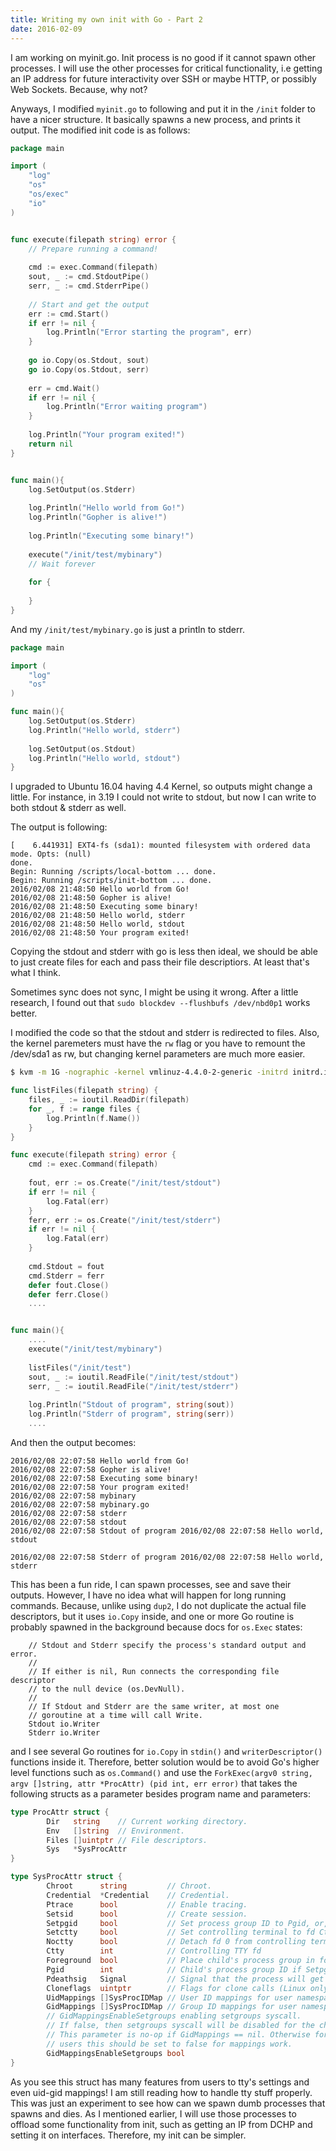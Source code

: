 ```yaml
---
title: Writing my own init with Go - Part 2
date: 2016-02-09
---
```


I am working on myinit.go. Init process is no good if it cannot spawn other processes. I will use the other processes for critical functionality, i.e getting an IP address for future interactivity over SSH or maybe HTTP, or possibly Web Sockets. Because, why not? 

Anyways, I modified `myinit.go` to following and put it in the `/init` folder to have a nicer structure. It basically spawns a new process, and prints it output. The modified init code is as follows:

```go
package main 

import (
    "log"
    "os"
    "os/exec"
	"io"
)


func execute(filepath string) error {
    // Prepare running a command!
       
    cmd := exec.Command(filepath)    
    sout, _ := cmd.StdoutPipe()
    serr, _ := cmd.StderrPipe()
                
    // Start and get the output
    err := cmd.Start()
    if err != nil {
        log.Println("Error starting the program", err)
    }
    
    go io.Copy(os.Stdout, sout)
    go io.Copy(os.Stdout, serr)    
    
    err = cmd.Wait()
    if err != nil {
        log.Println("Error waiting program")
    }
    
    log.Println("Your program exited!")
    return nil
}


func main(){
    log.SetOutput(os.Stderr)
    
    log.Println("Hello world from Go!")
    log.Println("Gopher is alive!")
    
    log.Println("Executing some binary!")
    
    execute("/init/test/mybinary")    
    // Wait forever
        
    for {
        
    }    
}
```

And my `/init/test/mybinary.go` is just a println to stderr. 

```go
package main 

import (
    "log"
    "os"
)

func main(){
    log.SetOutput(os.Stderr)
    log.Println("Hello world, stderr")
    
    log.SetOutput(os.Stdout)
    log.Println("Hello world, stdout")
}
```

I upgraded to Ubuntu 16.04 having 4.4 Kernel, so outputs might change a little. For instance, in 3.19 I could not write to stdout, but now I can write to both stdout & stderr as well. 

The output is following: 

```text
[    6.441931] EXT4-fs (sda1): mounted filesystem with ordered data mode. Opts: (null)
done.
Begin: Running /scripts/local-bottom ... done.
Begin: Running /scripts/init-bottom ... done.
2016/02/08 21:48:50 Hello world from Go!
2016/02/08 21:48:50 Gopher is alive!
2016/02/08 21:48:50 Executing some binary!
2016/02/08 21:48:50 Hello world, stderr
2016/02/08 21:48:50 Hello world, stdout
2016/02/08 21:48:50 Your program exited!

```

Copying the stdout and stderr with go is less then ideal, we should be able to just create files for each and pass their file descriptiors. At least that's what I think.

Sometimes sync does not sync, I might be using it wrong. After a little research, I found out that `sudo blockdev --flushbufs /dev/nbd0p1` works better.

I modified the code so that the stdout and stderr is redirected to files. Also, the kernel paremeters must have the `rw` flag or you have to remount the /dev/sda1 as rw, but changing kernel parameters are much more easier.

```bash
$ kvm -m 1G -nographic -kernel vmlinuz-4.4.0-2-generic -initrd initrd.img-4.4.0-2-generic -append "console=ttyS0 root=/dev/sda1 rw init=/init/myinit" -hda mydisk.img 
```

```go
func listFiles(filepath string) {
    files, _ := ioutil.ReadDir(filepath)
    for _, f := range files {
        log.Println(f.Name())
    }    
}

func execute(filepath string) error {
    cmd := exec.Command(filepath)   
    
    fout, err := os.Create("/init/test/stdout")
    if err != nil {
        log.Fatal(err)
    }
    ferr, err := os.Create("/init/test/stderr")
    if err != nil {
        log.Fatal(err)
    }
    
    cmd.Stdout = fout
    cmd.Stderr = ferr
    defer fout.Close()
    defer ferr.Close()
    ....


func main(){
	....
    execute("/init/test/mybinary")    
    
    listFiles("/init/test")
    sout, _ := ioutil.ReadFile("/init/test/stdout")
    serr, _ := ioutil.ReadFile("/init/test/stderr")
    
    log.Println("Stdout of program", string(sout))
    log.Println("Stderr of program", string(serr))
    ....

```

And then the output becomes:

```text
2016/02/08 22:07:58 Hello world from Go!
2016/02/08 22:07:58 Gopher is alive!
2016/02/08 22:07:58 Executing some binary!
2016/02/08 22:07:58 Your program exited!
2016/02/08 22:07:58 mybinary
2016/02/08 22:07:58 mybinary.go
2016/02/08 22:07:58 stderr
2016/02/08 22:07:58 stdout
2016/02/08 22:07:58 Stdout of program 2016/02/08 22:07:58 Hello world, stdout

2016/02/08 22:07:58 Stderr of program 2016/02/08 22:07:58 Hello world, stderr
```

This has been a fun ride, I can spawn processes, see and save their outputs. However, I have no idea what will happen for long running commands. Because, unlike using `dup2`, I do not duplicate the actual file descriptors, but it uses `io.Copy` inside, and one or more Go routine is probably spawned in the background because docs for `os.Exec` states:

```text
	// Stdout and Stderr specify the process's standard output and error.
	//
	// If either is nil, Run connects the corresponding file descriptor
	// to the null device (os.DevNull).
	//
	// If Stdout and Stderr are the same writer, at most one
	// goroutine at a time will call Write.
	Stdout io.Writer
	Stderr io.Writer
```

and I see several Go routines for `io.Copy` in `stdin()` and `writerDescriptor()` functions inside it. Therefore, better solution would be to avoid Go's higher level functions such as `os.Command()` and use the `ForkExec(argv0 string, argv []string, attr *ProcAttr) (pid int, err error)` that takes the following structs as a parameter besides program name and parameters:

```go
type ProcAttr struct {
        Dir   string    // Current working directory.
        Env   []string  // Environment.
        Files []uintptr // File descriptors.
        Sys   *SysProcAttr
}

type SysProcAttr struct {
        Chroot      string         // Chroot.
        Credential  *Credential    // Credential.
        Ptrace      bool           // Enable tracing.
        Setsid      bool           // Create session.
        Setpgid     bool           // Set process group ID to Pgid, or, if Pgid == 0, to new pid.
        Setctty     bool           // Set controlling terminal to fd Ctty (only meaningful if Setsid is set)
        Noctty      bool           // Detach fd 0 from controlling terminal
        Ctty        int            // Controlling TTY fd
        Foreground  bool           // Place child's process group in foreground. (Implies Setpgid. Uses Ctty as fd of controlling TTY)
        Pgid        int            // Child's process group ID if Setpgid.
        Pdeathsig   Signal         // Signal that the process will get when its parent dies (Linux only)
        Cloneflags  uintptr        // Flags for clone calls (Linux only)
        UidMappings []SysProcIDMap // User ID mappings for user namespaces.
        GidMappings []SysProcIDMap // Group ID mappings for user namespaces.
        // GidMappingsEnableSetgroups enabling setgroups syscall.
        // If false, then setgroups syscall will be disabled for the child process.
        // This parameter is no-op if GidMappings == nil. Otherwise for unprivileged
        // users this should be set to false for mappings work.
        GidMappingsEnableSetgroups bool
}
```

As you see this struct has many features from users to tty's settings and even uid-gid mappings! I am still reading how to handle tty stuff properly. This was just an experiment to see how can we spawn dumb processes that spawns and dies. As I mentioned earlier, I will use those processes to offload some functionality from init, such as getting an IP from DCHP and setting it on interfaces. Therefore, my init can be simpler. 